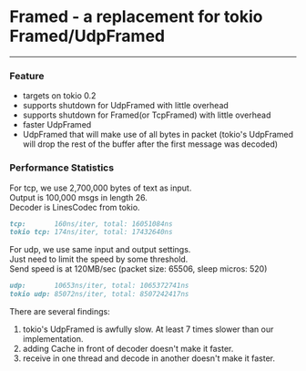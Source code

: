# Framed - a replacement for tokio Framed<TcpStream>/UdpFramed
--------------------------------------------------------------

### Feature
- targets on tokio 0.2
- supports shutdown for UdpFramed with little overhead
- supports shutdown for Framed<TcpStream>(or TcpFramed) with little overhead
- faster UdpFramed
- UdpFramed that will make use of all bytes in packet (tokio's UdpFramed will drop the rest of the buffer after the first message was decoded)

### Performance Statistics

For tcp, we use 2,700,000 bytes of text as input.  
Output is 100,000 msgs in length 26.  
Decoder is LinesCodec from tokio.  
```markdown
tcp:       160ns/iter, total: 16051084ns
tokio tcp: 174ns/iter, total: 17432640ns
```

For udp, we use same input and output settings.  
Just need to limit the speed by some threshold.  
Send speed is at 120MB/sec (packet size: 65506, sleep micros: 520)  
```markdown
udp:       10653ns/iter, total: 1065372741ns
tokio udp: 85072ns/iter, total: 8507242417ns
```

There are several findings:  
1. tokio's UdpFramed is awfully slow. At least 7 times slower than our implementation.
2. adding Cache in front of decoder doesn't make it faster.
3. receive in one thread and decode in another doesn't make it faster.
